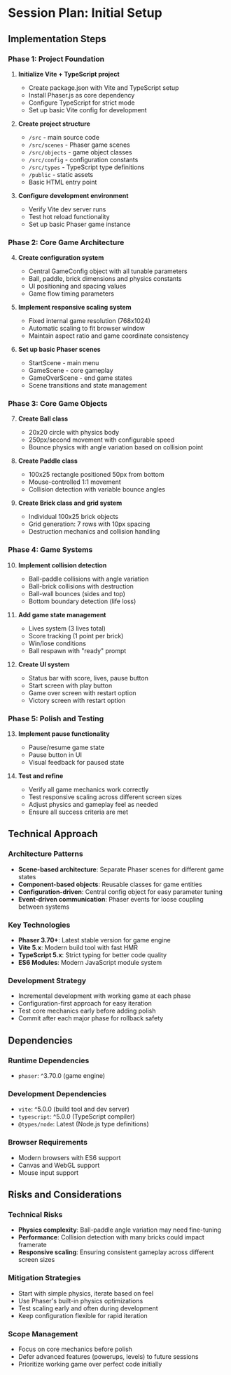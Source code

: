 # Session Plan: Initial Setup

## Implementation Steps

### Phase 1: Project Foundation
1. **Initialize Vite + TypeScript project**
   - Create package.json with Vite and TypeScript setup
   - Install Phaser.js as core dependency
   - Configure TypeScript for strict mode
   - Set up basic Vite config for development

2. **Create project structure**
   - `/src` - main source code
   - `/src/scenes` - Phaser game scenes
   - `/src/objects` - game object classes
   - `/src/config` - configuration constants
   - `/src/types` - TypeScript type definitions
   - `/public` - static assets
   - Basic HTML entry point

3. **Configure development environment**
   - Verify Vite dev server runs
   - Test hot reload functionality
   - Set up basic Phaser game instance

### Phase 2: Core Game Architecture
4. **Create configuration system**
   - Central GameConfig object with all tunable parameters
   - Ball, paddle, brick dimensions and physics constants
   - UI positioning and spacing values
   - Game flow timing parameters

5. **Implement responsive scaling system**
   - Fixed internal game resolution (768x1024)
   - Automatic scaling to fit browser window
   - Maintain aspect ratio and game coordinate consistency

6. **Set up basic Phaser scenes**
   - StartScene - main menu
   - GameScene - core gameplay
   - GameOverScene - end game states
   - Scene transitions and state management

### Phase 3: Core Game Objects
7. **Create Ball class**
   - 20x20 circle with physics body
   - 250px/second movement with configurable speed
   - Bounce physics with angle variation based on collision point

8. **Create Paddle class**
   - 100x25 rectangle positioned 50px from bottom
   - Mouse-controlled 1:1 movement
   - Collision detection with variable bounce angles

9. **Create Brick class and grid system**
   - Individual 100x25 brick objects
   - Grid generation: 7 rows with 10px spacing
   - Destruction mechanics and collision handling

### Phase 4: Game Systems
10. **Implement collision detection**
    - Ball-paddle collisions with angle variation
    - Ball-brick collisions with destruction
    - Ball-wall bounces (sides and top)
    - Bottom boundary detection (life loss)

11. **Add game state management**
    - Lives system (3 lives total)
    - Score tracking (1 point per brick)
    - Win/lose conditions
    - Ball respawn with "ready" prompt

12. **Create UI system**
    - Status bar with score, lives, pause button
    - Start screen with play button
    - Game over screen with restart option
    - Victory screen with restart option

### Phase 5: Polish and Testing
13. **Implement pause functionality**
    - Pause/resume game state
    - Pause button in UI
    - Visual feedback for paused state

14. **Test and refine**
    - Verify all game mechanics work correctly
    - Test responsive scaling across different screen sizes
    - Adjust physics and gameplay feel as needed
    - Ensure all success criteria are met

## Technical Approach

### Architecture Patterns
- **Scene-based architecture**: Separate Phaser scenes for different game states
- **Component-based objects**: Reusable classes for game entities
- **Configuration-driven**: Central config object for easy parameter tuning
- **Event-driven communication**: Phaser events for loose coupling between systems

### Key Technologies
- **Phaser 3.70+**: Latest stable version for game engine
- **Vite 5.x**: Modern build tool with fast HMR
- **TypeScript 5.x**: Strict typing for better code quality
- **ES6 Modules**: Modern JavaScript module system

### Development Strategy
- Incremental development with working game at each phase
- Configuration-first approach for easy iteration
- Test core mechanics early before adding polish
- Commit after each major phase for rollback safety

## Dependencies

### Runtime Dependencies
- `phaser`: ^3.70.0 (game engine)

### Development Dependencies
- `vite`: ^5.0.0 (build tool and dev server)
- `typescript`: ^5.0.0 (TypeScript compiler)
- `@types/node`: Latest (Node.js type definitions)

### Browser Requirements
- Modern browsers with ES6 support
- Canvas and WebGL support
- Mouse input support

## Risks and Considerations

### Technical Risks
- **Physics complexity**: Ball-paddle angle variation may need fine-tuning
- **Performance**: Collision detection with many bricks could impact framerate
- **Responsive scaling**: Ensuring consistent gameplay across different screen sizes

### Mitigation Strategies
- Start with simple physics, iterate based on feel
- Use Phaser's built-in physics optimizations
- Test scaling early and often during development
- Keep configuration flexible for rapid iteration

### Scope Management
- Focus on core mechanics before polish
- Defer advanced features (powerups, levels) to future sessions
- Prioritize working game over perfect code initially
